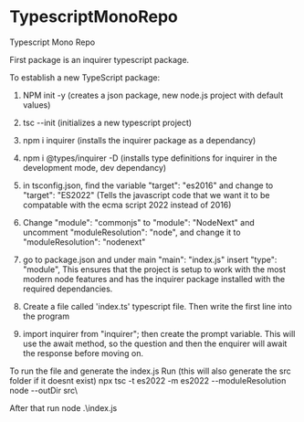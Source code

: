 # TypescriptMonoRepo
Typescript Mono Repo

First package is an inquirer typescript package.

To establish a new TypeScript package:
1. NPM init -y (creates a json package, new node.js project with default values) 
2. tsc --init (initializes a new typescript project)
3. npm i inquirer (installs the inquirer package as a dependancy)
4. npm i @types/inquirer -D (installs type definitions for inquirer in the development mode, dev dependancy)
5. in tsconfig.json, find the variable "target": "es2016" and change to "target": "ES2022" (Tells the javascript code that we want it to be compatable with the ecma script 2022 instead of 2016)
6. Change "module": "commonjs" to "module": "NodeNext" and uncomment  "moduleResolution": "node", and change it to  "moduleResolution": "nodenext"
7. go to package.json and under main "main": "index.js" insert "type": "module",
This ensures that the project is setup to work with the most modern node features and has the inquirer package installed with the required dependancies.

8. Create a file called 'index.ts' typescript file.
Then write the first line into the program
9. import inquirer from "inquirer";
then create the prompt variable.
This will use the await method, so the question and then the enquirer will await the response before moving on.

To run the file and generate the index.js
Run (this will also generate the src folder if it doesnt exist)
npx tsc -t es2022 -m es2022 --moduleResolution node --outDir src\

After that run 
node .\index.js